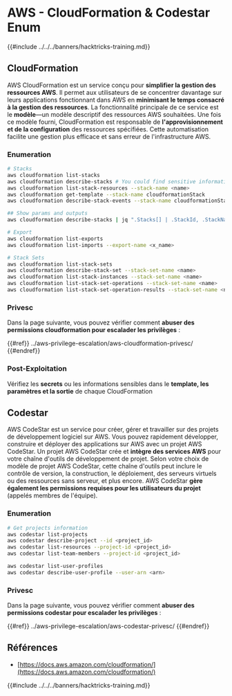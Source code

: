 # AWS - CloudFormation & Codestar Enum

{{#include ../../../banners/hacktricks-training.md}}

## CloudFormation

AWS CloudFormation est un service conçu pour **simplifier la gestion des ressources AWS**. Il permet aux utilisateurs de se concentrer davantage sur leurs applications fonctionnant dans AWS en **minimisant le temps consacré à la gestion des ressources**. La fonctionnalité principale de ce service est le **modèle**—un modèle descriptif des ressources AWS souhaitées. Une fois ce modèle fourni, CloudFormation est responsable de **l'approvisionnement et de la configuration** des ressources spécifiées. Cette automatisation facilite une gestion plus efficace et sans erreur de l'infrastructure AWS.

### Enumeration
```bash
# Stacks
aws cloudformation list-stacks
aws cloudformation describe-stacks # You could find sensitive information here
aws cloudformation list-stack-resources --stack-name <name>
aws cloudformation get-template --stack-name cloudformationStack
aws cloudformation describe-stack-events --stack-name cloudformationStack

## Show params and outputs
aws cloudformation describe-stacks | jq ".Stacks[] | .StackId, .StackName, .Parameters, .Outputs"

# Export
aws cloudformation list-exports
aws cloudformation list-imports --export-name <x_name>

# Stack Sets
aws cloudformation list-stack-sets
aws cloudformation describe-stack-set --stack-set-name <name>
aws cloudformation list-stack-instances --stack-set-name <name>
aws cloudformation list-stack-set-operations --stack-set-name <name>
aws cloudformation list-stack-set-operation-results --stack-set-name <name> --operation-id <id>
```
### Privesc

Dans la page suivante, vous pouvez vérifier comment **abuser des permissions cloudformation pour escalader les privilèges** :

{{#ref}}
../aws-privilege-escalation/aws-cloudformation-privesc/
{{#endref}}

### Post-Exploitation

Vérifiez les **secrets** ou les informations sensibles dans le **template, les paramètres et la sortie** de chaque CloudFormation

## Codestar

AWS CodeStar est un service pour créer, gérer et travailler sur des projets de développement logiciel sur AWS. Vous pouvez rapidement développer, construire et déployer des applications sur AWS avec un projet AWS CodeStar. Un projet AWS CodeStar crée et **intègre des services AWS** pour votre chaîne d'outils de développement de projet. Selon votre choix de modèle de projet AWS CodeStar, cette chaîne d'outils peut inclure le contrôle de version, la construction, le déploiement, des serveurs virtuels ou des ressources sans serveur, et plus encore. AWS CodeStar **gère également les permissions requises pour les utilisateurs du projet** (appelés membres de l'équipe).

### Enumeration
```bash
# Get projects information
aws codestar list-projects
aws codestar describe-project --id <project_id>
aws codestar list-resources --project-id <project_id>
aws codestar list-team-members --project-id <project_id>

aws codestar list-user-profiles
aws codestar describe-user-profile --user-arn <arn>
```
### Privesc

Dans la page suivante, vous pouvez vérifier comment **abuser des permissions codestar pour escalader les privilèges** :

{{#ref}}
../aws-privilege-escalation/aws-codestar-privesc/
{{#endref}}

## Références

- [https://docs.aws.amazon.com/cloudformation/](https://docs.aws.amazon.com/cloudformation/)

{{#include ../../../banners/hacktricks-training.md}}
